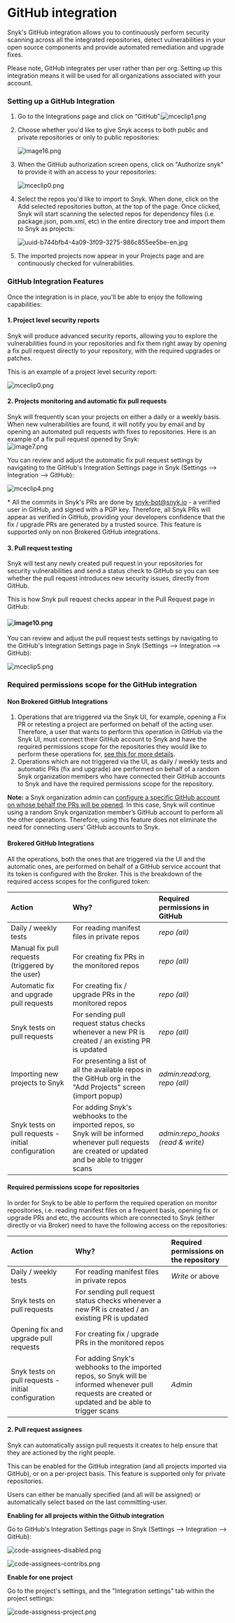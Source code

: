 # GitHub integration

Snyk's GitHub integration allows you to continuously perform security scanning across all the integrated repositories, detect vulnerabilities in your open source components and provide automated remediation and upgrade fixes.

Please note, GitHub integrates per user rather than per org. Setting up this integration means it will be used for all organizations associated with your account.

### Setting up a GitHub Integration

1. Go to the Integrations page and click on “GitHub”:![mceclip1.png](https://support.snyk.io/hc/article_attachments/360014278577/mceclip1.png)
2. Choose whether you'd like to give Snyk access to both  public and private repositories or only to public repositories:

   ![image16.png](https://support.snyk.io/hc/article_attachments/360007145398/uuid-30383c92-fc68-c8cc-0ffe-b731c92b9967-en.png)

3. When the GitHub authorization screen opens, click on "Authorize snyk" to provide it with an access to your repositories:

   ![mceclip0.png](https://support.snyk.io/hc/article_attachments/360010373318/mceclip0.png)

4. Select the repos you'd like to import to Snyk. When done, click on the Add selected repositories button, at the top of the page. Once clicked, Snyk will start scanning the selected repos for dependency files \(i.e. package.json, pom.xml, etc\) in the entire directory tree and import them to Snyk as projects:

   ![uuid-b744bfb4-4a09-3f09-3275-986c855ee5be-en.jpg](https://support.snyk.io/hc/article_attachments/360006981878/uuid-b744bfb4-4a09-3f09-3275-986c855ee5be-en.jpg)

5. The imported projects now appear in your Projects page and are continuously checked for vulnerabilities.

### GitHub Integration Features

Once the integration is in place, you'll be able to enjoy the following capabilities:

#### **1. Project level security reports**

Snyk will produce advanced security reports, allowing you to explore the vulnerabilities found in your repositories and fix them right away by opening a fix pull request directly to your repository, with the required upgrades or patches.

This is an example of a project level security report:

![mceclip0.png](https://support.snyk.io/hc/article_attachments/360010296317/mceclip0.png)

#### **2. Projects monitoring and automatic fix pull requests**

 Snyk will frequently scan your projects on either a daily or a weekly basis. When new vulnerabilities are found, it will notify you by email and by opening an automated pull requests with fixes to repositories. Here is an example of a fix pull request opened by Snyk:  
![image7.png](https://support.snyk.io/hc/article_attachments/360007063677/uuid-6cfdaf0b-c349-468d-fe65-4f80bad110ea-en.png)

You can review and adjust the automatic fix pull request settings by navigating to the GitHub's Integration Settings page in Snyk \(Settings --&gt; Integration --&gt; GitHub\): 

![mceclip4.png](https://support.snyk.io/hc/article_attachments/360010296397/mceclip4.png)

\* All the commits in Snyk's PRs are done by [snyk-bot@snyk.io](mailto:snyk-bot@snyk.io) - a verified user in GitHub, and signed with a PGP key. Therefore, all Snyk PRs will appear as verified in GitHub, providing your developers confidence that the fix / upgrade PRs are generated by a trusted source. This feature is supported only on non Brokered GitHub integrations.

#### **3. Pull request testing**

Snyk will test any newly created pull request in your repositories for security  vulnerabilities and send a status check to GitHub so you can see whether the pull request introduces new security issues, directly from GitHub.

This is how Snyk pull request checks appear in the Pull Request page in GitHub:

#### ![image10.png](https://support.snyk.io/hc/article_attachments/360007145318/uuid-87113833-be79-dbe2-8860-a3f224d654c4-en.png)

You can review and adjust the pull request tests settings by navigating to the GitHub's Integration Settings page in Snyk \(Settings --&gt; Integration --&gt; GitHub\):

![mceclip5.png](https://support.snyk.io/hc/article_attachments/360010297637/mceclip5.png)

### Required permissions scope for the GitHub integration

#### Non Brokered GitHub Integrations

1. Operations that are triggered via the Snyk UI, for example, opening a Fix PR or retesting a project are performed on behalf of the acting user. Therefore, a user that wants to perform this operation in GitHub via the Snyk UI, must connect their GitHub account to Snyk and have the required permissions scope for the repositories they would like to perform these operations for, [see this for more details]().
2. Operations which are not triggered via the UI, as daily / weekly tests and automatic PRs \(fix and upgrade\) are performed on behalf of a random Snyk organization members who have connected their GitHub accounts to Snyk and have the required permissions scope for the repository.

**Note:** a Snyk organization admin can [configure a specific GitHub account on whose behalf the PRs will be opened](https://support.snyk.io/hc/en-us/articles/360010843797). In this case, Snyk will continue using a random Snyk organization member’s GitHub account to perform all the other operations. Therefore, using this feature does not eliminate the need for connecting users’ GitHub accounts to Snyk.

#### Brokered GitHub Integrations 

All the operations, both the ones that are triggered via the UI and the automatic ones, are performed on behalf of a GitHub service account that its token is configured with the Broker. This is the breakdown of the required access scopes for the configured token: 

| **Action** | **Why?** | **Required permissions in GitHub** |
| :--- | :--- | :--- |
| Daily / weekly tests  | For reading manifest files in private repos | _repo \(all\)_  |
| Manual fix pull requests \(triggered by the user\) | For creating fix PRs in the monitored repos | _repo \(all\)_  |
| Automatic fix and upgrade pull requests | For creating fix / upgrade PRs in the monitored repos | _repo \(all\)_  |
| Snyk tests on pull requests | For sending pull request status checks whenever a new PR is created / an existing PR is updated | _repo \(all\)_  |
| Importing new projects to Snyk | For presenting a list of all the available repos in the GitHub org in the "Add Projects" screen \(import popup\) | _admin:read:org, repo \(all\)_ |
| Snyk tests on pull requests - initial configuration | For adding Snyk's webhooks to the imported repos, so Snyk will be informed whenever pull requests are created or updated and be able to trigger scans | _admin:repo\_hooks \(read & write\)_ |

#### Required permissions scope for repositories <a id="h_01EEFVJ14P8B3DEPEFFVYVDWZJ"></a>

In order for Snyk to be able to perform the required operation on monitor repositories, i.e. reading manifest files on a frequent basis, opening fix or upgrade PRs and etc, the accounts which are connected to Snyk \(either directly or via Broker\) need to have the following access on the repositories:

| **Action** | **Why?** | **Required permissions on the repository** |
| :--- | :--- | :--- |
| Daily / weekly tests  | For reading manifest files in private repos | _Write_ or above  |
| Snyk tests on pull requests | For sending pull request status checks whenever a new PR is created / an existing PR is updated |  |
| Opening fix and upgrade pull requests | For creating fix / upgrade PRs in the monitored repos |  |
| Snyk tests on pull requests - initial configuration | For adding Snyk's webhooks to the imported repos, so Snyk will be informed whenever pull requests are created or updated and be able to trigger scans | _Admin_ |

#### **2. Pull request assignees** <a id="pr-assignment"></a>

Snyk can automatically assign pull requests it creates to help ensure that they are actioned by the right people.

This can be enabled for the GitHub integration \(and all projects imported via GitHub\), or on a per-project basis. This feature is supported only for private repositories.

Users can either be manually specified \(and all will be assigned\) or automatically select based on the last committing-user.

**Enabling for all projects within the Github integration**

Go to GitHub's Integration Settings page in Snyk \(Settings --&gt; Integration --&gt; GitHub\):

![code-assignees-disabled.png](https://support.snyk.io/hc/article_attachments/4404139934993/code-assignees-disabled.png)

![code-assignees-contribs.png](https://support.snyk.io/hc/article_attachments/4404139915281/code-assignees-contribs.png)

**Enable for one project**

Go to the project's settings, and the "Integration settings" tab within the project settings:

![code-assigness-project.png](https://support.snyk.io/hc/article_attachments/4404139955089/code-assigness-project.png)

